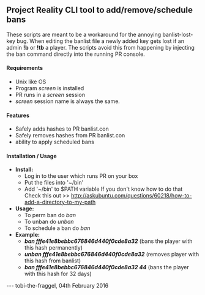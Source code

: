 ## Project Reality CLI tool to add/remove/schedule bans 

These scripts are meant to be a workaround for the
annoying banlist-lost-key bug. When editing the banlist
file a newly added key gets lost if an admin **!b** or
**!tb** a player. The scripts avoid this from happening
by injecting the ban command directly into the running
PR console.

#### Requirements
* Unix like OS 
* Program *screen* is installed
* PR runs in a *screen* session
* *screen* session name is always the same.

#### Features
* Safely adds hashes to PR banlist.con
* Safely removes hashes from PR banlist.con
* ability to apply scheduled bans

#### Installation / Usage
* **Install:**
	* Log in to the user which runs PR on your box
	* Put the files into '~/bin'
	* Add '~/bin' to $PATH variable
      If you don't know how to do that
      Check this out >> http://askubuntu.com/questions/60218/how-to-add-a-directory-to-my-path 
* **Usage:**
	* To perm ban do *ban <hashKey>*
	* To unban do *unban <hashKey>*
	* To schedule a ban do *ban <hashKey> <time in days>*
* **Example:**
	* _**ban fffe41e8bebbc676846d440f0cde8a32**_ (bans the player with this hash permanently)
	* _**unban fffe41e8bebbc676846d440f0cde8a32**_ (removes player with this hash from banlist)
	* _**ban fffe41e8bebbc676846d440f0cde8a32 44**_ (bans the player with this hash for 32 days)

--- tobi-the-fraggel, 04th February 2016